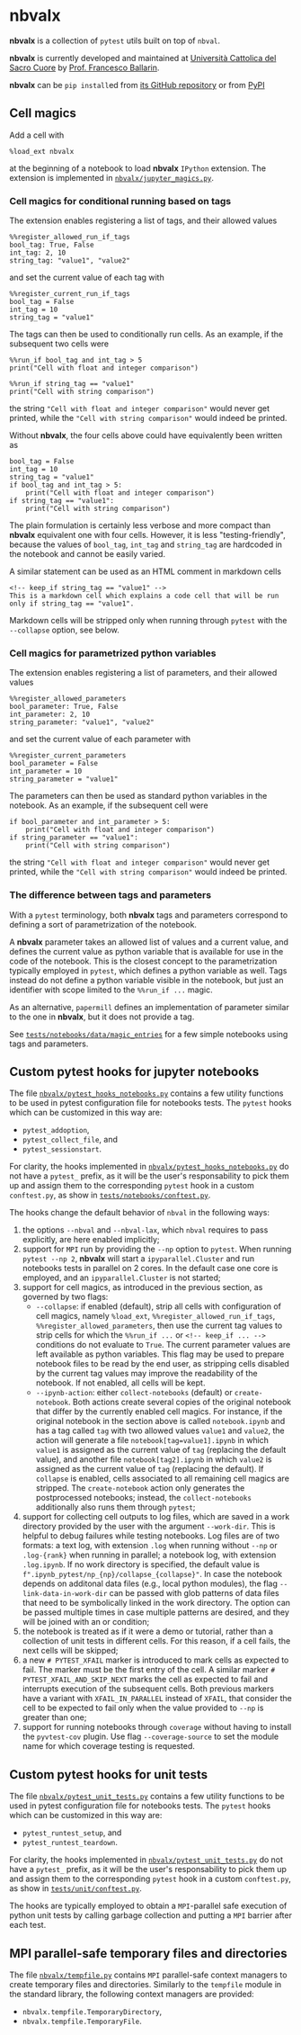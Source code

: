 # nbvalx

**nbvalx** is a collection of `pytest` utils built on top of `nbval`.

**nbvalx** is currently developed and maintained at [Università Cattolica del Sacro Cuore](https://www.unicatt.it/) by [Prof. Francesco Ballarin](https://www.francescoballarin.it).

**nbvalx** can be `pip install`ed from [its GitHub repository](https://github.com/nbvalx/nbvalx/) or from [PyPI](https://pypi.org/project/nbvalx/)

## Cell magics

Add a cell with
```
%load_ext nbvalx
```
at the beginning of a notebook to load **nbvalx** `IPython` extension. The extension is implemented in [`nbvalx/jupyter_magics.py`](https://github.com/nbvalx/nbvalx/blob/main/nbvalx/jupyter_magics.py).

### Cell magics for conditional running based on tags

The extension enables registering a list of tags, and their allowed values
```
%%register_allowed_run_if_tags
bool_tag: True, False
int_tag: 2, 10
string_tag: "value1", "value2"
```
and set the current value of each tag with
```
%%register_current_run_if_tags
bool_tag = False
int_tag = 10
string_tag = "value1"
```

The tags can then be used to conditionally run cells. As an example, if the subsequent two cells were
```
%%run_if bool_tag and int_tag > 5
print("Cell with float and integer comparison")
```
```
%%run_if string_tag == "value1"
print("Cell with string comparison")
```
the string `"Cell with float and integer comparison"` would never get printed, while the `"Cell with string comparison"` would indeed be printed.

Without **nbvalx**, the four cells above could have equivalently been written as
```
bool_tag = False
int_tag = 10
string_tag = "value1"
if bool_tag and int_tag > 5:
    print("Cell with float and integer comparison")
if string_tag == "value1":
    print("Cell with string comparison")
```
The plain formulation is certainly less verbose and more compact than **nbvalx** equivalent one with four cells. However, it is less "testing-friendly", because the values of `bool_tag`, `int_tag` and `string_tag` are hardcoded in the notebook and cannot be easily varied.

A similar statement can be used as an HTML comment in markdown cells
```
<!-- keep_if string_tag == "value1" -->
This is a markdown cell which explains a code cell that will be run only if string_tag == "value1".
```
Markdown cells will be stripped only when running through `pytest` with the `--collapse` option, see below.

### Cell magics for parametrized python variables

The extension enables registering a list of parameters, and their allowed values
```
%%register_allowed_parameters
bool_parameter: True, False
int_parameter: 2, 10
string_parameter: "value1", "value2"
```
and set the current value of each parameter with
```
%%register_current_parameters
bool_parameter = False
int_parameter = 10
string_parameter = "value1"
```

The parameters can then be used as standard python variables in the notebook. As an example, if the subsequent cell were
```
if bool_parameter and int_parameter > 5:
    print("Cell with float and integer comparison")
if string_parameter == "value1":
    print("Cell with string comparison")
```
the string `"Cell with float and integer comparison"` would never get printed, while the `"Cell with string comparison"` would indeed be printed.

### The difference between tags and parameters

With a `pytest` terminology, both **nbvalx** tags and parameters correspond to defining a sort of parametrization of the notebook.

A **nbvalx** parameter takes an allowed list of values and a current value, and defines the current value as python variable that is available for use in the code of the notebook. This is the closest concept to the parametrization typically employed in `pytest`, which defines a python variable as well.
Tags instead do not define a python variable visible in the notebook, but just an identifier with scope limited to the `%%run_if ...` magic.

As an alternative, `papermill` defines an implementation of parameter similar to the one in **nbvalx**, but it does not provide a tag.

See [`tests/notebooks/data/magic_entries`](https://github.com/nbvalx/nbvalx/blob/main/tests/notebooks/data/magic_entries) for a few simple notebooks using tags and parameters.

## Custom pytest hooks for jupyter notebooks

The file [`nbvalx/pytest_hooks_notebooks.py`](https://github.com/nbvalx/nbvalx/blob/main/nbvalx/pytest_hooks_notebooks.py) contains a few utility functions to be used in pytest configuration file for notebooks tests.
The `pytest` hooks which can be customized in this way are:
* `pytest_addoption`,
* `pytest_collect_file`, and
* `pytest_sessionstart`.

For clarity, the hooks implemented in [`nbvalx/pytest_hooks_notebooks.py`](https://github.com/nbvalx/nbvalx/blob/main/nbvalx/pytest_hooks_notebooks.py) do not have a `pytest_` prefix, as it will be the user's responsability to pick them up and assign them to the corresponding `pytest` hook in a custom `conftest.py`, as show in [`tests/notebooks/conftest.py`](https://github.com/nbvalx/nbvalx/blob/main/tests/notebooks/conftest.py).

The hooks change the default behavior of `nbval` in the following ways:
1. the options `--nbval` and `--nbval-lax`, which `nbval` requires to pass explicitly, are here enabled implicitly;
2. support for `MPI` run by providing the `--np` option to `pytest`. When running `pytest --np 2`, **nbvalx** will start a `ipyparallel.Cluster` and run notebooks tests in parallel on 2 cores. In the default case one core is employed, and an `ipyparallel.Cluster` is not started;
3. support for cell magics, as introduced in the previous section, as governed by two flags:
    * `--collapse`: if enabled (default), strip all cells with configuration of cell magics, namely `%load_ext`, `%%register_allowed_run_if_tags`, `%%register_allowed_parameters`, then use the current tag values to strip cells for which the `%%run_if ...` or `<!-- keep_if ... -->` conditions do not evaluate to `True`. The current parameter values are left available as python variables. This flag may be used to prepare notebook files to be read by the end user, as stripping cells disabled by the current tag values may improve the readability of the notebook. If not enabled, all cells will be kept.
    * `--ipynb-action`: either `collect-notebooks` (default) or `create-notebook`. Both actions create several copies of the original notebook that differ by the currently enabled cell magics. For instance, if the original notebook in the section above is called `notebook.ipynb` and has a tag called `tag` with two allowed values `value1` and `value2`, the action will generate a file `notebook[tag=value1].ipynb` in which `value1` is assigned as the current value of `tag` (replacing the default value), and another file `notebook[tag2].ipynb` in which `value2` is assigned as the current value of `tag` (replacing the default). If `collapse` is enabled, cells associated to all remaining cell magics are stripped. The `create-notebook` action only generates the postprocessed notebooks; instead, the `collect-notebooks` additionally also runs them through `pytest`;
4. support for collecting cell outputs to log files, which are saved in a work directory provided by the user with the argument `--work-dir`. This is helpful to debug failures while testing notebooks. Log files are of two formats: a text log, with extension `.log` when running without `--np` or `.log-{rank}` when running in parallel; a notebook log, with extension `.log.ipynb`. If no work directory is specified, the default value is `f".ipynb_pytest/np_{np}/collapse_{collapse}"`. In case the notebook depends on additonal data files (e.g., local python modules), the flag `--link-data-in-work-dir` can be passed with glob patterns of data files that need to be symbolically linked in the work directory. The option can be passed multiple times in case multiple patterns are desired, and they will be joined with an or condition;
5. the notebook is treated as if it were a demo or tutorial, rather than a collection of unit tests in different cells. For this reason, if a cell fails, the next cells will be skipped;
6. a new `# PYTEST_XFAIL` marker is introduced to mark cells as expected to fail. The marker must be the first entry of the cell. A similar marker `# PYTEST_XFAIL_AND_SKIP_NEXT` marks the cell as expected to fail and interrupts execution of the subsequent cells. Both previous markers have a variant with `XFAIL_IN_PARALLEL` instead of `XFAIL`, that consider the cell to be expected to fail only when the value provided to `--np` is greater than one;
7. support for running notebooks through `coverage` without having to install the `pyvtest-cov` plugin. Use flag `--coverage-source` to set the module name for which coverage testing is requested.

## Custom pytest hooks for unit tests

The file [`nbvalx/pytest_unit_tests.py`](https://github.com/nbvalx/nbvalx/blob/main/nbvalx/pytest_unit_tests.py) contains a few utility functions to be used in pytest configuration file for notebooks tests.
The `pytest` hooks which can be customized in this way are:
* `pytest_runtest_setup`, and
* `pytest_runtest_teardown`.

For clarity, the hooks implemented in [`nbvalx/pytest_unit_tests.py`](https://github.com/nbvalx/nbvalx/blob/main/nbvalx/pytest_hooks_notebooks.py) do not have a `pytest_` prefix, as it will be the user's responsability to pick them up and assign them to the corresponding `pytest` hook in a custom `conftest.py`, as show in [`tests/unit/conftest.py`](https://github.com/nbvalx/nbvalx/blob/main/tests/unit/conftest.py).

The hooks are typically employed to obtain a `MPI`-parallel safe execution of python unit tests by calling garbage collection and putting a `MPI` barrier after each test.

## MPI parallel-safe temporary files and directories
The file [`nbvalx/tempfile.py`](https://github.com/nbvalx/nbvalx/blob/main/nbvalx/tempfile.py) contains `MPI` parallel-safe context managers to create temporary files and directories. Similarly to the `tempfile` module in the standard library, the following context managers are provided:
* `nbvalx.tempfile.TemporaryDirectory`,
* `nbvalx.tempfile.TemporaryFile`.
